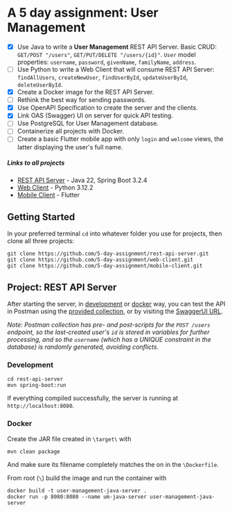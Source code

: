 # A 5 day assignment: User Management

- [X] Use Java to write a **User Management** REST API Server. Basic CRUD: `GET/POST "/users"`, `GET/PUT/DELETE "/users/{id}"`. `User` model properties: `username`, `password`, `givenName`, `familyName`, `address`.
- [ ] Use Python to write a Web Client that will consume REST API Server: `findAllUsers`, `createNewUser`, `findUserById`, `updateUserById`, `deleteUserById`.
- [X] Create a Docker image for the REST API Server.
- [ ] Rethink the best way for sending passwords.
- [X] Use OpenAPI Specification to create the server and the clients.
- [X] Link OAS (Swagger) UI on server for quick API testing.
- [ ] Use PostgreSQL for User Management database.
- [ ] Containerize all projects with Docker.
- [ ] Create a basic Flutter mobile app with only `login` and `welcome` views, the latter displaying the user's full name.

##### Links to all projects
- [REST API Server][rest-api-server] - Java 22, Spring Boot 3.2.4
- [Web Client][web-client] - Python 3.12.2
- [Mobile Client][mobile-client] - Flutter

[rest-api-server]: https://github.com/5-day-assignment/rest-api-server "Scroll down to getting started"
[web-client]: https://github.com/5-day-assignment/web-client "Go to Web Client repository"
[mobile-client]: https://github.com/5-day-assignment/mobile-client "Go to Mobile Client repository"

## Getting Started

In your preferred terminal `cd` into whatever folder you use for projects, then clone all three projects:
```shell
git clone https://github.com/5-day-assignment/rest-api-server.git
git clone https://github.com/5-day-assignment/web-client.git
git clone https://github.com/5-day-assignment/mobile-client.git
```

## Project: REST API Server

After starting the server, in [development](#development) or [docker](#docker) way, you can test the API in Postman using the [provided collection][postman-collection-file-link], or by visiting the [SwaggerUI URL][openapi-link].

*Note: Postman collection has pre- and post-scripts for the `POST /users` endpoint, so the last-created user's `id` is stored in variables for further processing, and so the `username` (which has a UNIQUE constraint in the database) is randomly generated, avoiding conflicts.*

[postman-collection-file-link]: ./user_management.postman_collection.json
[openapi-link]: http://localhost:8080/swagger-ui/index.html

### Development

```shell
cd rest-api-server
mvn spring-boot:run
```

If everything compiled successfully, the server is running at `http://localhost:8080`.

### Docker

Create the JAR file created in ` \target\ ` with
```shell
mvn clean package
```
And make sure its filename completely matches the on in the ` \Dockerfile `.

From root (` \ `) build the image and run the container with
```shell
docker build -t user-management-java-server .
docker run -p 8080:8080 --name um-java-server user-management-java-server
```
